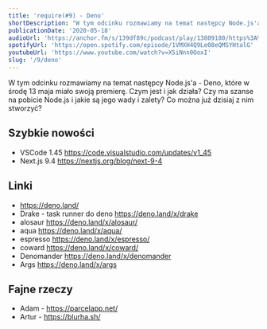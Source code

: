 ```yaml
---
title: 'require(#9) - Deno'
shortDescription: "W tym odcinku rozmawiamy na temat następcy Node.js'a - Deno, które w środę 13 maja miało swoją premierę. Czym jest i jak działa? Czy ma szanse na pobicie Node.js i jakie są jego wady i zalety? Co można już dzisiaj z nim stworzyć?"
publicationDate: '2020-05-18'
audioUrl: 'https://anchor.fm/s/139df89c/podcast/play/13809180/https%3A%2F%2Fd3ctxlq1ktw2nl.cloudfront.net%2Fproduction%2F2020-4-15%2F73532770-44100-2-a6be7d2d3df5a.mp3'
spotifyUrl: 'https://open.spotify.com/episode/1VMXH4Q9Le08eQMSYHtalG'
youtubeUrl: 'https://www.youtube.com/watch?v=X5iNnn0OoxI'
slug: '/9/deno'
---
```


W tym odcinku rozmawiamy na temat następcy Node.js'a - Deno, które w środę 13 maja miało swoją premierę. Czym jest i jak działa? Czy ma szanse na pobicie Node.js i jakie są jego wady i zalety? Co można już dzisiaj z nim stworzyć?

## Szybkie nowości

- VSCode 1.45 https://code.visualstudio.com/updates/v1_45
- Next.js 9.4 https://nextjs.org/blog/next-9-4

## Linki

- https://deno.land/
- Drake - task runner do deno https://deno.land/x/drake
- alosaur https://deno.land/x/alosaur/
- aqua https://deno.land/x/aqua/
- espresso https://deno.land/x/espresso/
- coward https://deno.land/x/coward/
- Denomander https://deno.land/x/denomander
- Args https://deno.land/x/args

## Fajne rzeczy

- Adam - https://parcelapp.net/
- Artur - https://blurha.sh/
